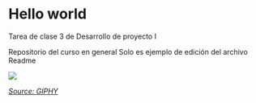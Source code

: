 # Hello world
Tarea de clase 3 de Desarrollo de proyecto I

Repositorio del curso en general
Solo es ejemplo de edición del archivo Readme

![](https://media4.giphy.com/media/v1.Y2lkPTc5MGI3NjExYzM5anJlODQ5cWNiMHN4NWJuc2Zhc240emRhdnVleG1zc2swczB6bCZlcD12MV9pbnRlcm5hbF9naWZfYnlfaWQmY3Q9Zw/IArfvsrvQt5JF4KPhR/giphy.webp)

*[Source: GIPHY](https://media4.giphy.com/media/v1.Y2lkPTc5MGI3NjExYzM5anJlODQ5cWNiMHN4NWJuc2Zhc240emRhdnVleG1zc2swczB6bCZlcD12MV9pbnRlcm5hbF9naWZfYnlfaWQmY3Q9Zw/IArfvsrvQt5JF4KPhR/giphy.webp)*

